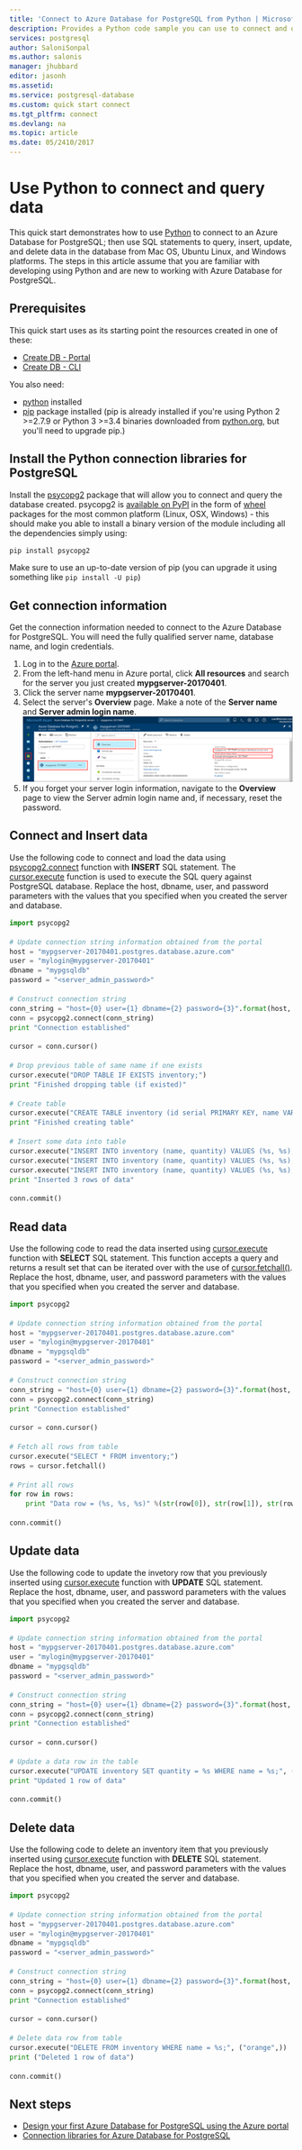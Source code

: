 ```yaml
---
title: 'Connect to Azure Database for PostgreSQL from Python | Microsoft Docs'
description: Provides a Python code sample you can use to connect and query data from Azure Database for PostgreSQL.
services: postgresql
author: SaloniSonpal
ms.author: salonis
manager: jhubbard
editor: jasonh
ms.assetid: 
ms.service: postgresql-database
ms.custom: quick start connect
ms.tgt_pltfrm: connect
ms.devlang: na
ms.topic: article
ms.date: 05/2410/2017
---
```

# Use Python to connect and query data
This quick start demonstrates how to use [Python](https://python.org) to connect to an Azure Database for PostgreSQL; then use SQL statements to query, insert, update, and delete data in the database from Mac OS, Ubuntu Linux, and Windows platforms. The steps in this article assume that you are familiar with developing using Python and are new to working with Azure Database for PostgreSQL.

## Prerequisites
This quick start uses as its starting point the resources created in one of these:
- [Create DB - Portal](quickstart-create-server-database-portal.md)
- [Create DB - CLI](quickstart-create-server-database-azure-cli.md)

You also need:
- [python](https://www.python.org/downloads/) installed
- [pip](https://pip.pypa.io/en/stable/installing/) package installed (pip is already installed if you're using Python 2 >=2.7.9 or Python 3 >=3.4 binaries downloaded from [python.org](python.org), but you'll need to upgrade pip.)

 
## Install the Python connection libraries for PostgreSQL
Install the [psycopg2](http://initd.org/psycopg/docs/install.html) package that will allow you to connect and query the database created. psycopg2 is [available on PyPI](https://pypi.python.org/pypi/psycopg2/) in the form of [wheel](http://pythonwheels.com/) packages for the most common platform (Linux, OSX, Windows) - this should make you able to install a binary version of the module including all the dependencies simply using:

```cmd
pip install psycopg2
```
Make sure to use an up-to-date version of pip (you can upgrade it using something like `pip install -U pip`)

## Get connection information
Get the connection information needed to connect to the Azure Database for PostgreSQL. You will need the fully qualified server name, database name, and login credentials.

1. Log in to the [Azure portal](https://portal.azure.com/).
2. From the left-hand menu in Azure portal, click **All resources** and search for the server you just created **mypgserver-20170401**.
3. Click the server name **mypgserver-20170401**.
4. Select the server's **Overview** page. Make a note of the **Server name** and **Server admin login name**.
 ![Azure Database for PostgreSQL - Server Admin Login](./media/quickstart-connect-from-python/1-connection-string.png)
5. If you forget your server login information, navigate to the **Overview** page to view the Server admin login name and, if necessary, reset the password.
   
## Connect and Insert data
Use the following code to connect and load the data using [psycopg2.connect](http://initd.org/psycopg/docs/connection.html) function with **INSERT** SQL statement. The [cursor.execute](http://initd.org/psycopg/docs/cursor.html#execute) function is used to execute the SQL query against PostgreSQL database. Replace the host, dbname, user, and password parameters with the values that you specified when you created the server and database.

```Python
import psycopg2

# Update connection string information obtained from the portal
host = "mypgserver-20170401.postgres.database.azure.com"
user = "mylogin@mypgserver-20170401"
dbname = "mypgsqldb"
password = "<server_admin_password>"

# Construct connection string
conn_string = "host={0} user={1} dbname={2} password={3}".format(host, user, dbname, password)
conn = psycopg2.connect(conn_string) 
print "Connection established"

cursor = conn.cursor()

# Drop previous table of same name if one exists
cursor.execute("DROP TABLE IF EXISTS inventory;")
print "Finished dropping table (if existed)"

# Create table
cursor.execute("CREATE TABLE inventory (id serial PRIMARY KEY, name VARCHAR(50), quantity INTEGER);")
print "Finished creating table"

# Insert some data into table
cursor.execute("INSERT INTO inventory (name, quantity) VALUES (%s, %s);", ("banana", 150))
cursor.execute("INSERT INTO inventory (name, quantity) VALUES (%s, %s);", ("orange", 154))
cursor.execute("INSERT INTO inventory (name, quantity) VALUES (%s, %s);", ("apple", 100))
print "Inserted 3 rows of data"

conn.commit()
```

## Read data
Use the following code to read the data inserted using [cursor.execute](http://initd.org/psycopg/docs/cursor.html#execute) function with **SELECT** SQL statement. This function accepts a query and returns a result set that can be iterated over with the use of [cursor.fetchall()](http://initd.org/psycopg/docs/cursor.html#cursor.fetchall). Replace the host, dbname, user, and password parameters with the values that you specified when you created the server and database.

```Python
import psycopg2

# Update connection string information obtained from the portal
host = "mypgserver-20170401.postgres.database.azure.com"
user = "mylogin@mypgserver-20170401"
dbname = "mypgsqldb"
password = "<server_admin_password>"

# Construct connection string
conn_string = "host={0} user={1} dbname={2} password={3}".format(host, user, dbname, password)
conn = psycopg2.connect(conn_string) 
print "Connection established"

cursor = conn.cursor()

# Fetch all rows from table
cursor.execute("SELECT * FROM inventory;")
rows = cursor.fetchall()

# Print all rows
for row in rows:
	print "Data row = (%s, %s, %s)" %(str(row[0]), str(row[1]), str(row[2]))

conn.commit()
```

## Update data
Use the following code to update the invetory row that you previously inserted using [cursor.execute](http://initd.org/psycopg/docs/cursor.html#execute) function with **UPDATE** SQL statement. Replace the host, dbname, user, and password parameters with the values that you specified when you created the server and database.

```Python
import psycopg2

# Update connection string information obtained from the portal
host = "mypgserver-20170401.postgres.database.azure.com"
user = "mylogin@mypgserver-20170401"
dbname = "mypgsqldb"
password = "<server_admin_password>"

# Construct connection string
conn_string = "host={0} user={1} dbname={2} password={3}".format(host, user, dbname, password)
conn = psycopg2.connect(conn_string) 
print "Connection established"

cursor = conn.cursor()

# Update a data row in the table
cursor.execute("UPDATE inventory SET quantity = %s WHERE name = %s;", (200, "banana"))
print "Updated 1 row of data"

conn.commit()
```

## Delete data
Use the following code to delete an inventory item that you previously inserted using [cursor.execute](http://initd.org/psycopg/docs/cursor.html#execute) function with **DELETE** SQL statement. Replace the host, dbname, user, and password parameters with the values that you specified when you created the server and database.

```Python
import psycopg2

# Update connection string information obtained from the portal
host = "mypgserver-20170401.postgres.database.azure.com"
user = "mylogin@mypgserver-20170401"
dbname = "mypgsqldb"
password = "<server_admin_password>"

# Construct connection string
conn_string = "host={0} user={1} dbname={2} password={3}".format(host, user, dbname, password)
conn = psycopg2.connect(conn_string) 
print "Connection established"

cursor = conn.cursor()

# Delete data row from table
cursor.execute("DELETE FROM inventory WHERE name = %s;", ("orange",))
print ("Deleted 1 row of data")

conn.commit()
```

## Next steps

- [Design your first Azure Database for PostgreSQL using the Azure portal](tutorial-design-database-using-azure-portal.md)
- [Connection libraries for Azure Database for PostgreSQL](concepts-connection-libraries.md)